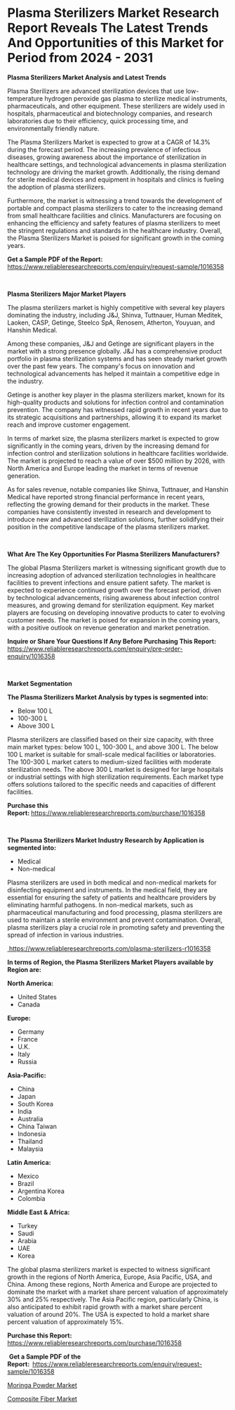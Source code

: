 <p><h1>Plasma Sterilizers Market Research Report Reveals The Latest Trends And Opportunities of this Market for Period from 2024 - 2031</h1></p><p><strong>Plasma Sterilizers Market Analysis and Latest Trends</strong></p>
<p><p>Plasma Sterilizers are advanced sterilization devices that use low-temperature hydrogen peroxide gas plasma to sterilize medical instruments, pharmaceuticals, and other equipment. These sterilizers are widely used in hospitals, pharmaceutical and biotechnology companies, and research laboratories due to their efficiency, quick processing time, and environmentally friendly nature.</p><p>The Plasma Sterilizers Market is expected to grow at a CAGR of 14.3% during the forecast period. The increasing prevalence of infectious diseases, growing awareness about the importance of sterilization in healthcare settings, and technological advancements in plasma sterilization technology are driving the market growth. Additionally, the rising demand for sterile medical devices and equipment in hospitals and clinics is fueling the adoption of plasma sterilizers.</p><p>Furthermore, the market is witnessing a trend towards the development of portable and compact plasma sterilizers to cater to the increasing demand from small healthcare facilities and clinics. Manufacturers are focusing on enhancing the efficiency and safety features of plasma sterilizers to meet the stringent regulations and standards in the healthcare industry. Overall, the Plasma Sterilizers Market is poised for significant growth in the coming years.</p></p>
<p><strong>Get a Sample PDF of the Report:&nbsp;</strong> <a href="https://www.reliableresearchreports.com/enquiry/request-sample/1016358">https://www.reliableresearchreports.com/enquiry/request-sample/1016358</a></p>
<p>&nbsp;</p>
<p><strong>Plasma Sterilizers Major Market Players</strong></p>
<p><p>The plasma sterilizers market is highly competitive with several key players dominating the industry, including J&J, Shinva, Tuttnauer, Human Meditek, Laoken, CASP, Getinge, Steelco SpA, Renosem, Atherton, Youyuan, and Hanshin Medical.</p><p>Among these companies, J&J and Getinge are significant players in the market with a strong presence globally. J&J has a comprehensive product portfolio in plasma sterilization systems and has seen steady market growth over the past few years. The company's focus on innovation and technological advancements has helped it maintain a competitive edge in the industry.</p><p>Getinge is another key player in the plasma sterilizers market, known for its high-quality products and solutions for infection control and contamination prevention. The company has witnessed rapid growth in recent years due to its strategic acquisitions and partnerships, allowing it to expand its market reach and improve customer engagement.</p><p>In terms of market size, the plasma sterilizers market is expected to grow significantly in the coming years, driven by the increasing demand for infection control and sterilization solutions in healthcare facilities worldwide. The market is projected to reach a value of over $500 million by 2026, with North America and Europe leading the market in terms of revenue generation.</p><p>As for sales revenue, notable companies like Shinva, Tuttnauer, and Hanshin Medical have reported strong financial performance in recent years, reflecting the growing demand for their products in the market. These companies have consistently invested in research and development to introduce new and advanced sterilization solutions, further solidifying their position in the competitive landscape of the plasma sterilizers market.</p></p>
<p>&nbsp;</p>
<p><strong>What Are The Key Opportunities For Plasma Sterilizers Manufacturers?</strong></p>
<p><p>The global Plasma Sterilizers market is witnessing significant growth due to increasing adoption of advanced sterilization technologies in healthcare facilities to prevent infections and ensure patient safety. The market is expected to experience continued growth over the forecast period, driven by technological advancements, rising awareness about infection control measures, and growing demand for sterilization equipment. Key market players are focusing on developing innovative products to cater to evolving customer needs. The market is poised for expansion in the coming years, with a positive outlook on revenue generation and market penetration.</p></p>
<p><strong>Inquire or Share Your Questions If Any Before Purchasing This Report:</strong> <a href="https://www.reliableresearchreports.com/enquiry/pre-order-enquiry/1016358">https://www.reliableresearchreports.com/enquiry/pre-order-enquiry/1016358</a></p>
<p>&nbsp;</p>
<p><strong>Market Segmentation</strong></p>
<p><strong>The Plasma Sterilizers Market Analysis by types is segmented into:</strong></p>
<p><ul><li>Below 100 L</li><li>100-300 L</li><li>Above 300 L</li></ul></p>
<p><p>Plasma sterilizers are classified based on their size capacity, with three main market types: below 100 L, 100-300 L, and above 300 L. The below 100 L market is suitable for small-scale medical facilities or laboratories. The 100-300 L market caters to medium-sized facilities with moderate sterilization needs. The above 300 L market is designed for large hospitals or industrial settings with high sterilization requirements. Each market type offers solutions tailored to the specific needs and capacities of different facilities.</p></p>
<p><strong>Purchase this Report:&nbsp;</strong><a href="https://www.reliableresearchreports.com/purchase/1016358">https://www.reliableresearchreports.com/purchase/1016358</a></p>
<p>&nbsp;</p>
<p><strong>The Plasma Sterilizers Market Industry Research by Application is segmented into:</strong></p>
<p><ul><li>Medical</li><li>Non-medical</li></ul></p>
<p><p>Plasma sterilizers are used in both medical and non-medical markets for disinfecting equipment and instruments. In the medical field, they are essential for ensuring the safety of patients and healthcare providers by eliminating harmful pathogens. In non-medical markets, such as pharmaceutical manufacturing and food processing, plasma sterilizers are used to maintain a sterile environment and prevent contamination. Overall, plasma sterilizers play a crucial role in promoting safety and preventing the spread of infection in various industries.</p></p>
<p><a href="https://www.reliableresearchreports.com/plasma-sterilizers-r1016358">&nbsp;https://www.reliableresearchreports.com/plasma-sterilizers-r1016358</a></p>
<p><strong>In terms of Region, the Plasma Sterilizers Market Players available by Region are:</strong></p>
<p>
    <p> <strong> North America: </strong>
        <ul>
            <li>United States</li>
            <li>Canada</li>
        </ul>
        </p> 
    <p> <strong> Europe: </strong>
        <ul>
            <li>Germany</li>
            <li>France</li>
            <li>U.K.</li>
            <li>Italy</li>
            <li>Russia</li>
        </ul>
        </p> 
    <p> <strong> Asia-Pacific: </strong>
        <ul>
            <li>China</li>
            <li>Japan</li>
            <li>South Korea</li>
            <li>India</li>
            <li>Australia</li>
            <li>China Taiwan</li>
            <li>Indonesia</li>
            <li>Thailand</li>
            <li>Malaysia</li>
        </ul>
        </p> 
    <p> <strong> Latin America: </strong>
        <ul>
            <li>Mexico</li>
            <li>Brazil</li>
            <li>Argentina Korea</li>
            <li>Colombia</li>
        </ul>
        </p> 
    <p> <strong> Middle East & Africa: </strong>
        <ul>
            <li>Turkey</li>
            <li>Saudi</li>
            <li>Arabia</li>
            <li>UAE</li>
            <li>Korea</li>
        </ul>
    </p>
    </p>
<p><p>The global plasma sterilizers market is expected to witness significant growth in the regions of North America, Europe, Asia Pacific, USA, and China. Among these regions, North America and Europe are projected to dominate the market with a market share percent valuation of approximately 30% and 25% respectively. The Asia Pacific region, particularly China, is also anticipated to exhibit rapid growth with a market share percent valuation of around 20%. The USA is expected to hold a market share percent valuation of approximately 15%.</p></p>
<p><strong>Purchase this Report: </strong><a href="https://www.reliableresearchreports.com/purchase/1016358">https://www.reliableresearchreports.com/purchase/1016358</a></p>
<p>&nbsp;<strong>Get a Sample PDF of the Report:&nbsp;&nbsp;</strong><a href="https://www.reliableresearchreports.com/enquiry/request-sample/1016358">https://www.reliableresearchreports.com/enquiry/request-sample/1016358</a></p>
<p><strong></strong></p>
<p><p><a href="https://extreme-scabiosa-c81.notion.site/Global-Moringa-Powder-Market-Size-and-Market-Trends-Insights-and-Projections-from-2024-to-2031-cb432e022b78419fbb5b2aab8ba09211">Moringa Powder Market</a></p><p><a href="https://adventurous-uranium-ef9.notion.site/Composite-Fiber-Market-Offer-Valuable-Insights-into-Market-Size-Market-Share-Market-Trends-and-Pr-b5b04da3e401404c876f83283d61a5b8">Composite Fiber Market</a></p></p>